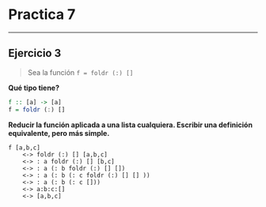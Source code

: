 # Practica 7

* * *

## Ejercicio 3

> Sea la función `f = foldr (:) []`

**Qué tipo tiene?**

```haskell
f :: [a] -> [a]
f = foldr (:) []

```

**Reducir la función aplicada a una lista cualquiera. Escribir una definición equivalente, pero más simple.**

```
f [a,b,c] 
    <-> foldr (:) [] [a,b,c] 
    <-> : a foldr (:) [] [b,c] 
    <-> : a (: b foldr (:) [] []) 
    <-> : a (: b (: c foldr (:) [] [] )) 
    <-> : a (: b (: c [])) 
    <-> a:b:c:[]
    <-> [a,b,c]
```